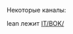 Некоторые каналы:

lean лежит [IT/BOK/](https://github.com/bpmbpm/doc/blob/main/IT/BOK/README.md#lean)
